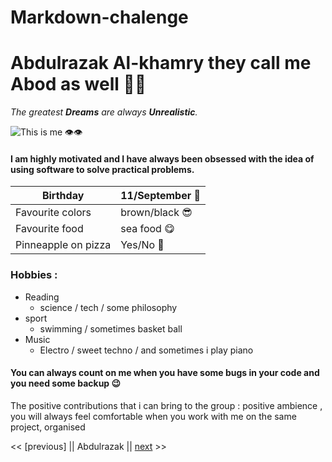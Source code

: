 # Markdown-chalenge

# Abdulrazak Al-khamry they call me Abod as well 🤷‍♂️

*The greatest **Dreams** are always **Unrealistic**.*

![This is me 👁👁](https://avatars3.githubusercontent.com/u/70669257?s=460&u=4f57f94ca6bc03191d6790710e95c0164d946f3c&v=4/100/100)
####  I am highly motivated and I have always been obsessed with the idea of using software to solve practical problems.

|Birthday|11/September 🥳|
|---|---|
|Favourite colors|brown/black 😎|
|Favourite food| sea food 😋|
|Pinneapple on pizza|Yes/No 🤔|

### Hobbies :
- Reading
  - science / tech / some philosophy
- sport
  - swimming / sometimes basket ball
- Music
  - Electro / sweet techno / and sometimes i play piano 

#### You can always count on me when you have some bugs in your code and you need some backup 😉
The positive contributions that i can bring to the group : positive ambience , you will always feel comfortable when you work with me on the same project, organised


<< [previous] || Abdulrazak || [next](https://github.com/Ahmad-Hendi/markdown-challeng-/blob/master/README.md) >>
